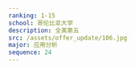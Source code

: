 ```yaml
---
ranking: 1-15
school: 哥伦比亚大学
description: 全美第五
src: /assets/offer_update/106.jpg
major: 应用分析
sequence: 24
---
```

